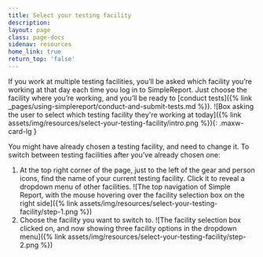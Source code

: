 ```yaml
---
title: Select your testing facility
description:
layout: page
class: page-docs
sidenav: resources
home_link: true
return_top: 'false'
---
```


If you work at multiple testing facilities, you’ll be asked which facility you’re working at that day each time you log in to SimpleReport. Just choose the facility where you’re working, and you’ll be ready to [conduct tests]({% link _pages/using-simplereport/conduct-and-submit-tests.md %}).
![Box asking the user to select which testing facility they're working at today]({% link assets/img/resources/select-your-testing-facility/intro.png %}){: .maxw-card-lg }

You might have already chosen a testing facility, and need to change it. To switch between testing facilities after you’ve already chosen one:
1. At the top right corner of the page, just to the left of the gear and person icons, find the name of your current testing facility. Click it to reveal a dropdown menu of other facilities.
![The top navigation of Simple Report, with the mouse hovering over the facility selection box on the right side]({% link assets/img/resources/select-your-testing-facility/step-1.png %})
1. Choose the facility you want to switch to.
![The facility selection box clicked on, and now showing three facility options in the dropdown menu]({% link assets/img/resources/select-your-testing-facility/step-2.png %})
